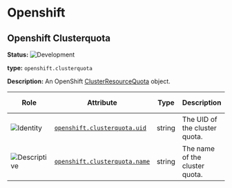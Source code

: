<!-- NOTE: THIS FILE IS AUTOGENERATED. DO NOT EDIT BY HAND. -->
<!-- see templates/registry/markdown/entity_namespace.md.j2 -->
<!-- markdownlint-capture -->
<!-- markdownlint-disable -->

# Openshift

## Openshift Clusterquota

**Status:** ![Development](https://img.shields.io/badge/-development-blue)

**type:** `openshift.clusterquota`

**Description:** An OpenShift [ClusterResourceQuota](https://docs.redhat.com/en/documentation/openshift_container_platform/4.19/html/schedule_and_quota_apis/clusterresourcequota-quota-openshift-io-v1#clusterresourcequota-quota-openshift-io-v1) object.

| Role | Attribute | Type | Description | Examples | [Requirement Level](https://opentelemetry.io/docs/specs/semconv/general/attribute-requirement-level/) | Stability |
|---|---|---|---|---|---|---|
| ![Identity](https://img.shields.io/badge/-identity-purple) | [`openshift.clusterquota.uid`](/docs/registry/attributes/openshift.md) | string | The UID of the cluster quota. | `275ecb36-5aa8-4c2a-9c47-d8bb681b9aff` | `Recommended` | ![Development](https://img.shields.io/badge/-development-blue) |
| ![Descriptive](https://img.shields.io/badge/-descriptive-blue) | [`openshift.clusterquota.name`](/docs/registry/attributes/openshift.md) | string | The name of the cluster quota. | `opentelemetry` | `Recommended` | ![Development](https://img.shields.io/badge/-development-blue) |

<!-- markdownlint-restore -->

